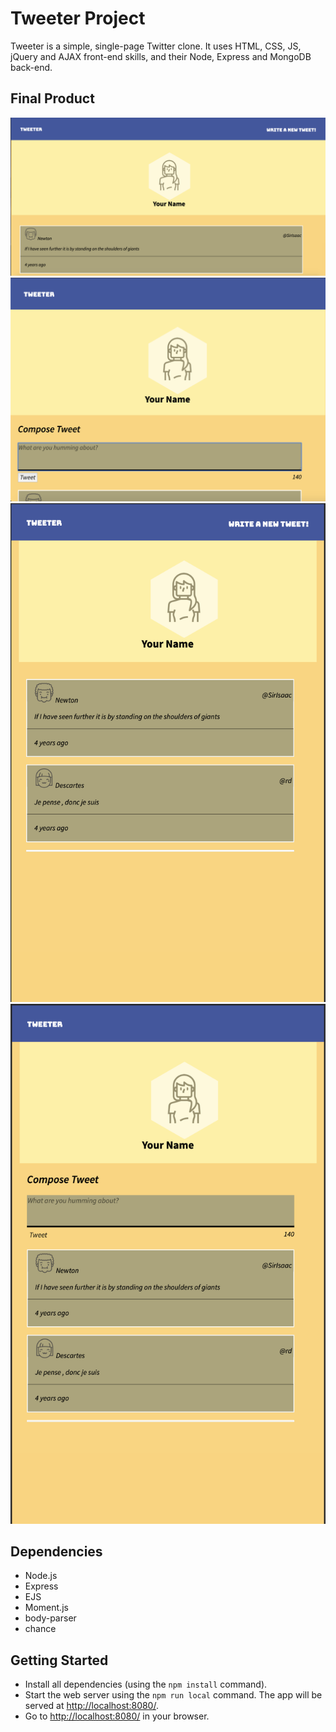 # Tweeter Project

Tweeter is a simple, single-page Twitter clone. It uses HTML, CSS, JS, jQuery and AJAX front-end skills, and their Node, Express and MongoDB back-end.

## Final Product

!["Fullscreen View"](https://github.com/USBrido/tweeter/blob/master/public/documents/Fullscreen%20View.png)
!["Fullscreen Post"](https://github.com/USBrido/tweeter/blob/master/public/documents/Fullscreen%20Post.png)
!["Mobile View"](https://github.com/USBrido/tweeter/blob/master/public/documents/Mobile%20View.png)
!["Mobile Post"](https://github.com/USBrido/tweeter/blob/master/public/documents/Mobile%20Post.png)

## Dependencies

- Node.js
- Express
- EJS
- Moment.js
- body-parser
- chance

## Getting Started

- Install all dependencies (using the `npm install` command).
-  Start the web server using the `npm run local` command. The app will be served at <http://localhost:8080/>.
- Go to <http://localhost:8080/> in your browser.
